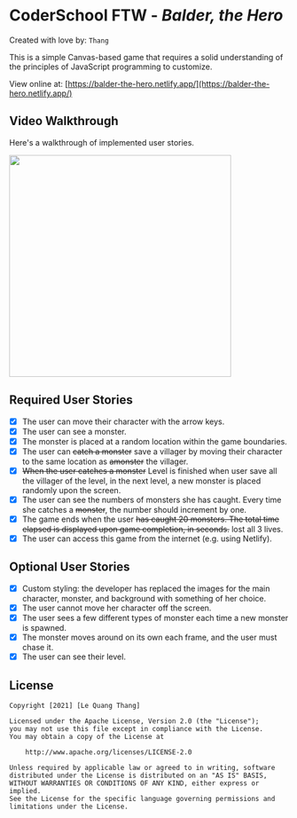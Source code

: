 # CoderSchool FTW - _Balder, the Hero_

Created with love by: `Thang`

This is a simple Canvas-based game that requires a solid understanding of the principles of JavaScript programming to customize.

View online at: [https://balder-the-hero.netlify.app/](https://balder-the-hero.netlify.app/)

## Video Walkthrough

Here's a walkthrough of implemented user stories.

<a href="https://balder-the-hero.netlify.app/"><img src="http://g.recordit.co/6Hjnk3nhUN.gif" height="400"></a>

## Required User Stories

- [x] The user can move their character with the arrow keys.
- [x] The user can see a monster.
- [x] The monster is placed at a random location within the game boundaries.
- [x] The user can ~~catch a monster~~ save a villager by moving their character to the same location as ~~amonster~~ the villager.
- [x] ~~When the user catches a monster~~ Level is finished when user save all the villager of the level, in the next level, a new monster is placed randomly upon the screen.
- [x] The user can see the numbers of monsters she has caught. Every time she catches a ~~monster~~, the number should increment by one.
- [x] The game ends when the user ~~has caught 20 monsters. The total time elapsed is displayed upon game completion, in seconds.~~ lost all 3 lives.
- [x] The user can access this game from the internet (e.g. using Netlify).

## Optional User Stories

- [x] Custom styling: the developer has replaced the images for the main character, monster, and background with something of her choice.
- [x] The user cannot move her character off the screen.
- [x] The user sees a few different types of monster each time a new monster is spawned.
- [x] The monster moves around on its own each frame, and the user must chase it.
- [x] The user can see their level.

## License

    Copyright [2021] [Le Quang Thang]

    Licensed under the Apache License, Version 2.0 (the "License");
    you may not use this file except in compliance with the License.
    You may obtain a copy of the License at

        http://www.apache.org/licenses/LICENSE-2.0

    Unless required by applicable law or agreed to in writing, software
    distributed under the License is distributed on an "AS IS" BASIS,
    WITHOUT WARRANTIES OR CONDITIONS OF ANY KIND, either express or implied.
    See the License for the specific language governing permissions and
    limitations under the License.
